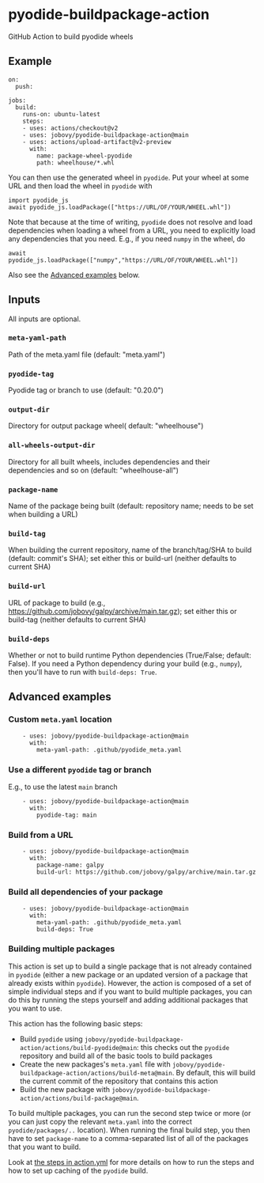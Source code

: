 # pyodide-buildpackage-action

GitHub Action to build pyodide wheels

## Example

```
on:
  push:

jobs:
  build:
    runs-on: ubuntu-latest
    steps:
    - uses: actions/checkout@v2
    - uses: jobovy/pyodide-buildpackage-action@main
    - uses: actions/upload-artifact@v2-preview
      with:
        name: package-wheel-pyodide
        path: wheelhouse/*.whl
```

You can then use the generated wheel in `pyodide`. Put your wheel at some URL and then load the wheel in `pyodide` with
```
import pyodide_js
await pyodide_js.loadPackage(["https://URL/OF/YOUR/WHEEL.whl"])
```
Note that because at the time of writing, `pyodide` does not resolve and load dependencies when loading a wheel from a URL, you need to explicitly load any dependencies that you need. E.g., if you need `numpy` in the wheel, do
```
await pyodide_js.loadPackage(["numpy","https://URL/OF/YOUR/WHEEL.whl"])
```

Also see the [Advanced examples](#Advanced-examples) below.

## Inputs

All inputs are optional.

### `meta-yaml-path`
    
Path of the meta.yaml file (default: "meta.yaml")

### `pyodide-tag`

Pyodide tag or branch to use (default: "0.20.0")

### `output-dir`

Directory for output package wheel( default: "wheelhouse")

### `all-wheels-output-dir`

Directory for all built wheels, includes dependencies and their dependencies and so on (default: "wheelhouse-all")

### `package-name`

Name of the package being built (default: repository name; needs to be set when building a URL)

### `build-tag`

When building the current repository, name of the branch/tag/SHA to build (default: commit's SHA); set either this or build-url (neither defaults to current SHA)

### `build-url`

URL of package to build (e.g., https://github.com/jobovy/galpy/archive/main.tar.gz); set either this or build-tag (neither defaults to current SHA)

### `build-deps`

Whether or not to build runtime Python dependencies (True/False; default: False). If you need a Python dependency during your build (e.g., `numpy`), then you'll have to run with `build-deps: True`.

## Advanced examples

### Custom ``meta.yaml`` location

```
    - uses: jobovy/pyodide-buildpackage-action@main
      with:
        meta-yaml-path: .github/pyodide_meta.yaml
```

### Use a different ``pyodide`` tag or branch

E.g., to use the latest `main` branch

```
    - uses: jobovy/pyodide-buildpackage-action@main
      with:
        pyodide-tag: main
```

### Build from a URL

```
    - uses: jobovy/pyodide-buildpackage-action@main
      with:
        package-name: galpy
        build-url: https://github.com/jobovy/galpy/archive/main.tar.gz
```

### Build all dependencies of your package

```
    - uses: jobovy/pyodide-buildpackage-action@main
      with:
        meta-yaml-path: .github/pyodide_meta.yaml
        build-deps: True
```

### Building multiple packages

This action is set up to build a single package that is not already contained in `pyodide` (either a new package or an updated version of a package that already exists within `pyodide`). However, the action is composed of a set of simple individual steps and if you want to build multiple packages, you can do this by running the steps yourself and adding additional packages that you want to use.

This action has the following basic steps:
- Build `pyodide` using `jobovy/pyodide-buildpackage-action/actions/build-pyodide@main`: this checks out the `pyodide` repository and build all of the basic tools to build packages
- Create the new packages's `meta.yaml` file with `jobovy/pyodide-buildpackage-action/actions/build-meta@main`. By default, this will build the current commit of the repository that contains this action
- Build the new package with `jobovy/pyodide-buildpackage-action/actions/build-package@main`.

To build multiple packages, you can run the second step twice or more (or you can just copy the relevant `meta.yaml` into the correct `pyodide/packages/..` location). When running the final build step, you then have to set `package-name` to a comma-separated list of all of the packages that you want to build.

Look at [the steps in action.yml](action.yml) for more details on how to run the steps and how to set up caching of the `pyodide` build.


